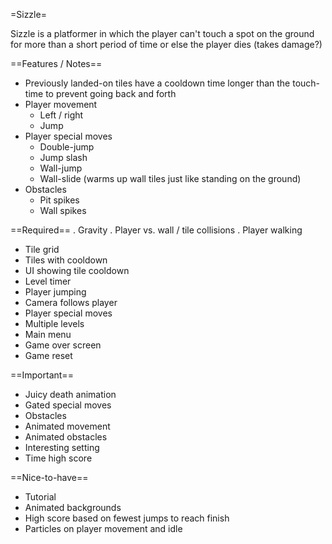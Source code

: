 =Sizzle=

Sizzle is a platformer in which the player can't touch a spot on the ground for more than a short period of time or else the player dies (takes damage?)

==Features / Notes==
- Previously landed-on tiles have a cooldown time longer than the touch-time to prevent going back and forth
- Player movement
  - Left / right
  - Jump
- Player special moves
  - Double-jump
  - Jump slash
  - Wall-jump
  - Wall-slide (warms up wall tiles just like standing on the ground)
- Obstacles
  - Pit spikes
  - Wall spikes

==Required==
. Gravity
. Player vs. wall / tile collisions
. Player walking
- Tile grid
- Tiles with cooldown
- UI showing tile cooldown
- Level timer
- Player jumping
- Camera follows player
- Player special moves
- Multiple levels
- Main menu
- Game over screen
- Game reset

==Important==
- Juicy death animation
- Gated special moves
- Obstacles
- Animated movement
- Animated obstacles
- Interesting setting
- Time high score

==Nice-to-have==
- Tutorial
- Animated backgrounds
- High score based on fewest jumps to reach finish
- Particles on player movement and idle